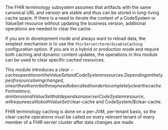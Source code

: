 The FHIR terminology subsystem assumes that artifacts with the same canonical URL and version are stable and thus can be stored in long-living cache space. If there is a need to iterate the content of a CodeSystem or ValueSet resource without updating the business version, additional operations are needed to clear the cache.

If you are in development mode and always want to reload data, the simplest mechanism is to use the ``fhirServer/term/disableCaching``  configuration option. If you are in a hybrid or production mode and require both caching and dynamic content updates, the operations in this module can be used to clear specific cached resources.

This module introduces a $clear-cache operation on the ValueSet and CodeSystem resources. Depending on the type of resource being changed, one or the other or both may need to be called in order to completely clear the cache. For instance, an intensional ValueSet that depends on a server CodeSystem resource, will require a call to both ValueSet/$clear-cache and CodeSystem/$clear-cache.

FHIR terminology caching is done on a per-JVM, per-tenant basis, so the clear-cache operations must be called on every relevant tenant of every member of a FHIR server cluster after data changes are made.